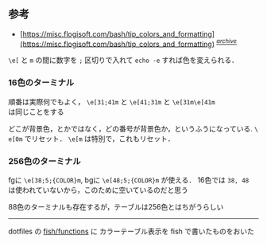 
## 参考

- [https://misc.flogisoft.com/bash/tip_colors_and_formatting](https://misc.flogisoft.com/bash/tip_colors_and_formatting)<nobr />
<sup>_[archive](https://megalodon.jp/2020-0204-1426-52/https://misc.flogisoft.com:443/bash/tip_colors_and_formatting)_</sup>

<!--_-->

`\e[` と `m` の間に数字を `;` 区切りで入れて `echo -e` すれば色を変えられる．

### 16色のターミナル

順番は実際何でもよく， `\e[31;41m` と `\e[41;31m` と `\e[31m\e[41m` は同じことをする

どこが背景色，とかではなく，どの番号が背景色か，というふうになっている. `\e[0m` でリセット． `\e[m` は特別で，これもリセット．

### 256色のターミナル

fgに `\e[38;5;{COLOR}m`, bgに `\e[48;5;{COLOR}m` が使える． 16色では `38, 48` は使われていないから，このために空いているのだと思う

88色のターミナルも存在するが，テーブルは256色とはちがうらしい

---

dotfiles の [fish/functions](https://github.com/LumaKernel/dotfiles/tree/master/fish/functions) に カラーテーブル表示を fish で書いたものをおいた

